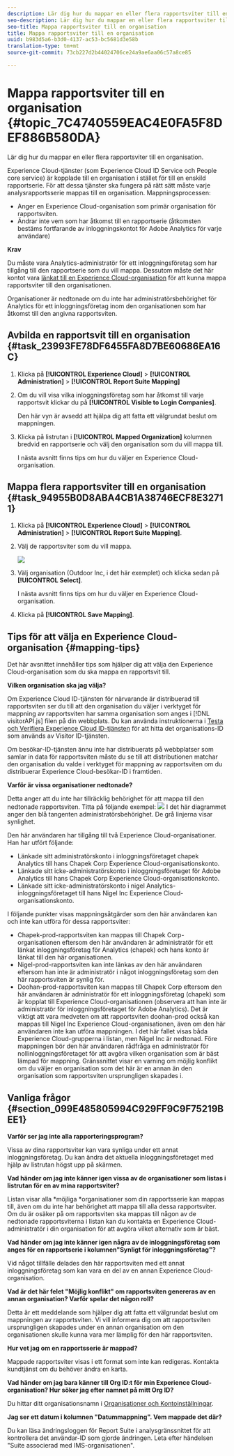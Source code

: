 ```yaml
---
description: Lär dig hur du mappar en eller flera rapportsviter till en organisation.
seo-description: Lär dig hur du mappar en eller flera rapportsviter till en organisation.
seo-title: Mappa rapportsviter till en organisation
title: Mappa rapportsviter till en organisation
uuid: b983d5a6-b3d0-4137-ac53-bc5681d3e58b
translation-type: tm+mt
source-git-commit: 73cb227d2b44024706ce24a9ae6aa06c57a8ce85

---
```



# Mappa rapportsviter till en organisation {#topic_7C4740559EAC4E0FA5F8DEF886B580DA}

Lär dig hur du mappar en eller flera rapportsviter till en organisation.

Experience Cloud-tjänster (som Experience Cloud ID Service och People core service) är kopplade till en organisation i stället för till en enskild rapportserie. För att dessa tjänster ska fungera på rätt sätt måste varje analysrapportsserie mappas till en organisation. Mappningsprocessen:

* Anger en Experience Cloud-organisation som primär organisation för rapportsviten.
* Ändrar inte vem som har åtkomst till en rapportserie (åtkomsten bestäms fortfarande av inloggningskontot för Adobe Analytics för varje användare)

**Krav**

Du måste vara Analytics-administratör för ett inloggningsföretag som har tillgång till den rapportserie som du vill mappa. Dessutom måste det här kontot vara [länkat till en Experience Cloud-organisation](../admin-getting-started/organizations.md#topic_C31CB834F109465A82ED57FF0563B3F1) för att kunna mappa rapportsviter till den organisationen.

Organisationer är nedtonade om du inte har administratörsbehörighet för Analytics för ett inloggningsföretag inom den organisationen som har åtkomst till den angivna rapportsviten.

## Avbilda en rapportsvit till en organisation {#task_23993FE78DF6455FA8D7BE60686EA16C}

1. Klicka på **[!UICONTROL Experience Cloud]** > **[!UICONTROL Administration]** > **[!UICONTROL Report Suite Mapping]**

1. Om du vill visa vilka inloggningsföretag som har åtkomst till varje rapportsvit klickar du på **[!UICONTROL Visible to Login Companies]**.

   Den här vyn är avsedd att hjälpa dig att fatta ett välgrundat beslut om mappningen.

1. Klicka på listrutan i **[!UICONTROL Mapped Organization]** kolumnen bredvid en rapportserie och välj den organisation som du vill mappa till.

   I nästa avsnitt finns tips om hur du väljer en Experience Cloud-organisation.

## Mappa flera rapportsviter till en organisation {#task_94955B0D8ABA4CB1A38746ECF8E32711}

1. Klicka på **[!UICONTROL Experience Cloud]** > **[!UICONTROL Administration]** > **[!UICONTROL Report Suite Mapping]**.

1. Välj de rapportsviter som du vill mappa.

   ![](assets/rs-mapping-multiple.png)

1. Välj organisation (Outdoor Inc, i det här exemplet) och klicka sedan på **[!UICONTROL Select]**.

   I nästa avsnitt finns tips om hur du väljer en Experience Cloud-organisation.

1. Klicka på **[!UICONTROL Save Mapping]**.

## Tips för att välja en Experience Cloud-organisation {#mapping-tips}

Det här avsnittet innehåller tips som hjälper dig att välja den Experience Cloud-organisation som du ska mappa en rapportsvit till.

**Vilken organisation ska jag välja?**

Om Experience Cloud ID-tjänsten för närvarande är distribuerad till rapportsviten ser du till att den organisation du väljer i verktyget för mappning av rapportsviten har samma organisation som anges i [!DNL visitorAPI.js] filen på din webbplats. Du kan använda instruktionerna i [Testa och Verifiera Experience Cloud ID-tjänsten](https://docs.adobe.com/content/help/en/id-service/using/implementation-guides/test-verify.html) för att hitta det organisations-ID som används av Visitor ID-tjänsten.

Om besökar-ID-tjänsten ännu inte har distribuerats på webbplatser som samlar in data för rapportsviten måste du se till att distributionen matchar den organisation du valde i verktyget för mappning av rapportsviten om du distribuerar Experience Cloud-besökar-ID i framtiden.

**Varför är vissa organisationer nedtonade?**

Detta anger att du inte har tillräcklig behörighet för att mappa till den nedtonade rapportsviten. Titta på följande exempel:
![](assets/rs-mapping.png) I det här diagrammet anger den blå tangenten administratörsbehörighet. De grå linjerna visar synlighet.

Den här användaren har tillgång till två Experience Cloud-organisationer. Han har utfört följande:

* Länkade sitt administratörskonto i inloggningsföretaget chapek Analytics till hans Chapek Corp Experience Cloud-organisationskonto.
* Länkade sitt icke-administratörskonto i inloggningsföretaget för Adobe Analytics till hans Chapek Corp Experience Cloud-organisationskonto.
* Länkade sitt icke-administratörskonto i nigel Analytics-inloggningsföretaget till hans Nigel Inc Experience Cloud-organisationskonto.

I följande punkter visas mappningsåtgärder som den här användaren kan och inte kan utföra för dessa rapportsviter:

* Chapek-prod-rapportsviten kan mappas till Chapek Corp-organisationen eftersom den här användaren är administratör för ett länkat inloggningsföretag för Analytics (chapek) och hans konto är länkat till den här organisationen.
* Nigel-prod-rapportsviten kan inte länkas av den här användaren eftersom han inte är administratör i något inloggningsföretag som den här rapportsviten är synlig för.
* Doohan-prod-rapportsviten kan mappas till Chapek Corp eftersom den här användaren är administratör för ett inloggningsföretag (chapek) som är kopplat till Experience Cloud-organisationen (observera att han inte är administratör för inloggningsföretaget för Adobe Analytics). Det är viktigt att vara medveten om att rapportsviten doohan-prod också kan mappas till Nigel Inc Experience Cloud-organisationen, även om den här användaren inte kan utföra mappningen. I det här fallet visas båda Experience Cloud-grupperna i listan, men Nigel Inc är nedtonad. Före mappningen bör den här användaren rådfråga en administratör för nollinloggningsföretaget för att avgöra vilken organisation som är bäst lämpad för mappning. Gränssnittet visar en varning om möjlig konflikt om du väljer en organisation som det här är en annan än den organisation som rapportsviten ursprungligen skapades i.

## Vanliga frågor {#section_099E485805994C929FF9C9F75219BEE1}

**Varför ser jag inte alla rapporteringsprogram?**

Vissa av dina rapportsviter kan vara synliga under ett annat inloggningsföretag. Du kan ändra det aktuella inloggningsföretaget med hjälp av listrutan högst upp på skärmen.

**Vad händer om jag inte känner igen vissa av de organisationer som listas i listrutan för en av mina rapportsviter?**

Listan visar alla *möjliga *organisationer som din rapportsserie kan mappas till, även om du inte har behörighet att mappa till alla dessa rapportsviter. Om du är osäker på om rapportsviten ska mappas till någon av de nedtonade rapportsviterna i listan kan du kontakta en Experience Cloud-administratör i din organisation för att avgöra vilket alternativ som är bäst.

**Vad händer om jag inte känner igen några av de inloggningsföretag som anges för en rapportserie i kolumnen&quot;Synligt för inloggningsföretag&quot;?**

Vid något tillfälle delades den här rapportsviten med ett annat inloggningsföretag som kan vara en del av en annan Experience Cloud-organisation.

**Vad är det här felet &quot;Möjlig konflikt&quot; om rapportsviten genereras av en annan organisation? Varför spelar det någon roll?**

Detta är ett meddelande som hjälper dig att fatta ett välgrundat beslut om mappningen av rapportsviten. Vi vill informera dig om att rapportsviten ursprungligen skapades under en annan organisation om den organisationen skulle kunna vara mer lämplig för den här rapportsviten.

**Hur vet jag om en rapportsserie är mappad?**

Mappade rapportsviter visas i ett format som inte kan redigeras. Kontakta kundtjänst om du behöver ändra en karta.

**Vad händer om jag bara känner till Org ID:t för min Experience Cloud-organisation? Hur söker jag efter namnet på mitt Org ID?**

Du hittar ditt organisationsnamn i [Organisationer och Kontoinställningar](https://docs.adobe.com/content/help/en/core-services/interface/manage-users-and-products/organizations.html).

**Jag ser ett datum i kolumnen &quot;Datummappning&quot;. Vem mappade det där?**

Du kan läsa ändringsloggen för Report Suite i analysgränssnittet för att kontrollera det användar-ID som gjorde ändringen. Leta efter händelsen &quot;Suite associerad med IMS-organisationen&quot;.
